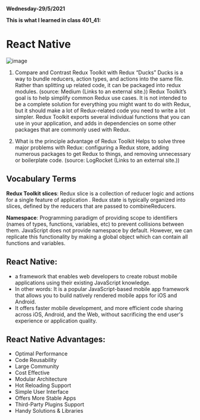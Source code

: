 **Wednesday-29/5/2021**

**This is what I learned in class 401_41:**

# React Native

![image](https://blog.crowdbotics.com/content/images/2020/09/React-Native-Featured-Image-1.png)

1. Compare and Contrast Redux Toolkit with Redux “Ducks”
    Ducks is a way to bundle reducers, action types, and actions into the same file. Rather than splitting up related code, it can be packaged into redux modules. (source: Medium (Links to an external site.)) Redux Toolkit’s goal is to help simplify common Redux use cases. It is not intended to be a complete solution for everything you might want to do with Redux, but it should make a lot of Redux-related code you need to write a lot simpler. Redux Toolkit exports several individual functions that you can use in your application, and adds in dependencies on some other packages that are commonly used with Redux.

2. What is the principle advantage of Redux Toolkit
    Helps to solve three major problems with Redux: configuring a Redux store, adding numerous packages to get Redux to things, and removing unnecessary or boilerplate code. (source: LogRocket (Links to an external site.))


## Vocabulary Terms

**Redux Toolkit slices**: Redux slice is a collection of reducer logic and actions for a single feature of application . Redux state is typically organized into slices, defined by the reducers that are passed to combineReducers.

**Namespace**: Programming paradigm of providing scope to identifiers (names of types, functions, variables, etc) to prevent collisions between them. JavaScript does not provide namespace by default. However, we can replicate this functionality by making a global object which can contain all functions and variables.

## React Native:

- a framework that enables web developers to create robust mobile applications using their existing JavaScript knowledge.
- In other words: It is a popular JavaScript-based mobile app framework that allows you to build natively rendered mobile apps for iOS and Android.
- It offers faster mobile development, and more efficient code sharing across iOS, Android, and the Web, without sacrificing the end user's experience or application quality.

## React Native Advantages:

- Optimal Performance 
- Code Reusability 
- Large Community
- Cost Effective 
- Modular Architecture 
- Hot Reloading Support 
- Simple User Interface 
- Offers More Stable Apps 
- Third-Party Plugins Support
-  Handy Solutions & Libraries